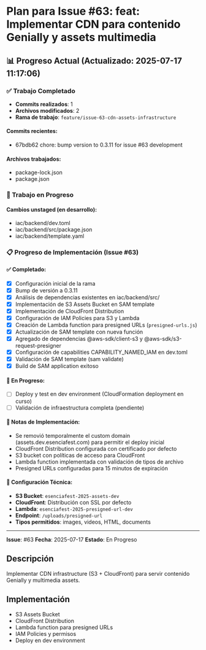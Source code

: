# Plan para Issue #63: feat: Implementar CDN para contenido Genially y assets multimedia

## 📊 Progreso Actual (Actualizado: 2025-07-17 11:17:06)

### ✅ Trabajo Completado
- **Commits realizados**: 1
- **Archivos modificados**: 2  
- **Rama de trabajo**: `feature/issue-63-cdn-assets-infrastructure`

#### Commits recientes:
- 67bdb62 chore: bump version to 0.3.11 for issue #63 development

#### Archivos trabajados:
- package-lock.json
- package.json

### 🔄 Trabajo en Progreso
#### Cambios unstaged (en desarrollo):
- iac/backend/dev.toml
- iac/backend/src/package.json
- iac/backend/template.yaml

### 📋 Progreso de Implementación (Issue #63)
#### ✅ Completado:
- [x] Configuración inicial de la rama
- [x] Bump de versión a 0.3.11
- [x] Análisis de dependencias existentes en iac/backend/src/
- [x] Implementación de S3 Assets Bucket en SAM template
- [x] Implementación de CloudFront Distribution
- [x] Configuración de IAM Policies para S3 y Lambda
- [x] Creación de Lambda function para presigned URLs (`presigned-urls.js`)
- [x] Actualización de SAM template con nueva función
- [x] Agregado de dependencias @aws-sdk/client-s3 y @aws-sdk/s3-request-presigner
- [x] Configuración de capabilities CAPABILITY_NAMED_IAM en dev.toml
- [x] Validación de SAM template (sam validate)
- [x] Build de SAM application exitoso

#### 🔄 En Progreso:
- [ ] Deploy y test en dev environment (CloudFormation deployment en curso)
- [ ] Validación de infraestructura completa (pendiente)

#### 📝 Notas de Implementación:
- Se removió temporalmente el custom domain (assets.dev.esenciafest.com) para permitir el deploy inicial
- CloudFront Distribution configurada con certificado por defecto
- S3 bucket con políticas de acceso para CloudFront
- Lambda function implementada con validación de tipos de archivo
- Presigned URLs configuradas para 15 minutos de expiración

#### 🔧 Configuración Técnica:
- **S3 Bucket**: `esenciafest-2025-assets-dev`
- **CloudFront**: Distribución con SSL por defecto
- **Lambda**: `esenciafest-2025-presigned-url-dev`
- **Endpoint**: `/uploads/presigned-url`
- **Tipos permitidos**: images, videos, HTML, documents

---


**Issue**: #63
**Fecha**: 2025-07-17
**Estado**: En Progreso

## Descripción
Implementar CDN infrastructure (S3 + CloudFront) para servir contenido Genially y multimedia assets.

## Implementación
- S3 Assets Bucket
- CloudFront Distribution  
- Lambda function para presigned URLs
- IAM Policies y permisos
- Deploy en dev environment
